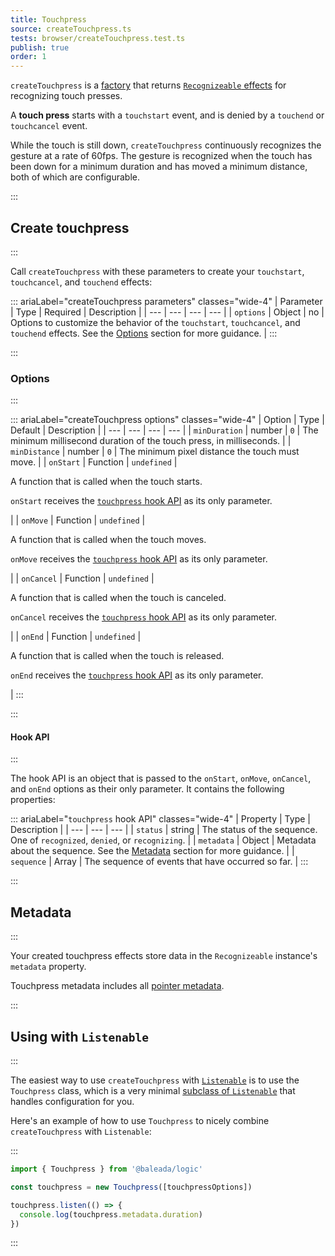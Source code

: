 ```yaml
---
title: Touchpress
source: createTouchpress.ts
tests: browser/createTouchpress.test.ts
publish: true
order: 1
---
```


`createTouchpress` is a [factory](/docs/logic/factories-overview) that returns [`Recognizeable` effects](/docs/logic/classes/recognizeable#effect-workflow) for recognizing touch presses.

A **touch press** starts with a `touchstart` event, and is denied by a `touchend` or `touchcancel` event.

While the touch is still down, `createTouchpress` continuously recognizes the gesture at a rate of 60fps. The gesture is recognized when the touch has been down for a minimum duration and has moved a minimum distance, both of which are configurable.


:::
## Create touchpress
:::

Call `createTouchpress` with these parameters to create your `touchstart`, `touchcancel`, and `touchend` effects:

::: ariaLabel="createTouchpress parameters" classes="wide-4"
| Parameter | Type | Required | Description |
| --- | --- | --- | --- |
| `options` | Object | no | Options to customize the behavior of the `touchstart`, `touchcancel`, and `touchend` effects. See the [Options](#options) section for more guidance. |
:::


:::
### Options
:::

::: ariaLabel="createTouchpress options" classes="wide-4"
| Option | Type | Default | Description |
| --- | --- | --- | --- |
| `minDuration` | number | `0` | The minimum millisecond duration of the touch press, in milliseconds. |
| `minDistance` | number | `0` | The minimum pixel distance the touch must move. |
| `onStart` | Function | `undefined` | <p>A function that is called when the touch starts.</p><p>`onStart` receives the [`touchpress` hook API](#hook-api) as its only parameter.</p> |
| `onMove` | Function | `undefined` | <p>A function that is called when the touch moves.</p><p>`onMove` receives the [`touchpress` hook API](#hook-api) as its only parameter.</p> |
| `onCancel` | Function | `undefined` | <p>A function that is called when the touch is canceled.</p><p>`onCancel` receives the [`touchpress` hook API](#hook-api) as its only parameter.</p> |
| `onEnd` | Function | `undefined` | <p>A function that is called when the touch is released.</p><p>`onEnd` receives the [`touchpress` hook API](#hook-api) as its only parameter.</p> |
:::


:::
#### Hook API
:::

The hook API is an object that is passed to the `onStart`, `onMove`, `onCancel`, and `onEnd` options as their only parameter. It contains the following properties:

::: ariaLabel="`touchpress` hook API" classes="wide-4"
| Property | Type | Description |
| --- | --- | --- |
| `status` | string | The status of the sequence. One of `recognized`, `denied`, or `recognizing`. |
| `metadata` | Object | Metadata about the sequence. See the [Metadata](#metadata) section for more guidance. |
| `sequence` | Array | The sequence of events that have occurred so far. |
:::


:::
## Metadata
:::

Your created touchpress effects store data in the `Recognizeable` instance's `metadata` property.

Touchpress metadata includes all [pointer metadata](/docs/logic/factories/recognizeable-effects-overview#pointer-metadata).

:::
## Using with `Listenable`
:::

The easiest way to use `createTouchpress` with [`Listenable`](/docs/logic/classes/listenable) is to use the `Touchpress` class, which is a very minimal [subclass of `Listenable`](/docs/logic/factories/recognizeable-overview#listenable-subclasses) that handles configuration for you.

Here's an example of how to use `Touchpress` to nicely combine `createTouchpress` with `Listenable`:

:::
```ts
import { Touchpress } from '@baleada/logic'

const touchpress = new Touchpress([touchpressOptions])

touchpress.listen(() => {
  console.log(touchpress.metadata.duration)
})
```
:::

